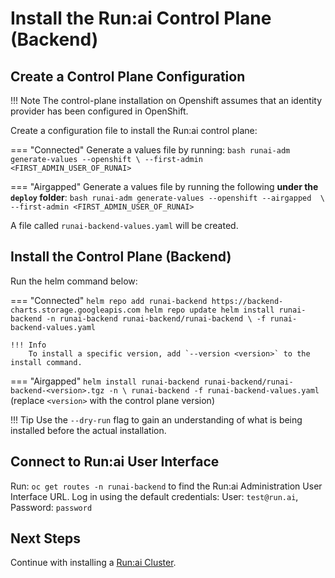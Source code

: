 # Install the Run:ai Control Plane (Backend) 

## Create a Control Plane Configuration


!!! Note
    The control-plane installation on Openshift assumes that an identity provider has been configured in OpenShift.


Create a configuration file to install the Run:ai control plane:

=== "Connected"
    Generate a values file by running:
    ``` bash
    runai-adm generate-values --openshift \
        --first-admin <FIRST_ADMIN_USER_OF_RUNAI> 
    ```

=== "Airgapped"
    Generate a values file by running the following __under the `deploy` folder__:
    ``` bash
    runai-adm generate-values --openshift --airgapped  \
        --first-admin <FIRST_ADMIN_USER_OF_RUNAI>
    ```

A file called `runai-backend-values.yaml` will be created.


## Install the Control Plane (Backend)

Run the helm command below:

=== "Connected"
    ```
    helm repo add runai-backend https://backend-charts.storage.googleapis.com
    helm repo update
    helm install runai-backend -n runai-backend runai-backend/runai-backend \
        -f runai-backend-values.yaml 
    ```

    !!! Info
        To install a specific version, add `--version <version>` to the install command.

=== "Airgapped"
    ```
    helm install runai-backend runai-backend/runai-backend-<version>.tgz -n \
        runai-backend -f runai-backend-values.yaml 
    ```
    (replace `<version>` with the control plane version)


!!! Tip
    Use the  `--dry-run` flag to gain an understanding of what is being installed before the actual installation. 


## Connect to Run:ai User Interface


Run: `oc get routes -n runai-backend` to find the Run:ai Administration User Interface URL. Log in using the default credentials: User: `test@run.ai`, Password: `password`

## Next Steps

Continue with installing a [Run:ai Cluster](cluster.md).
